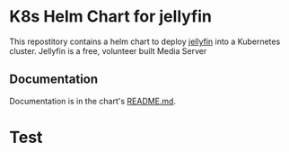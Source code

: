 # K8s Helm Chart for jellyfin

This repostitory contains a helm chart to deploy [jellyfin](https://jellyfin.org/) into a Kubernetes cluster. Jellyfin is a free, volunteer built Media Server

## Documentation

Documentation is in the chart's [README.md](charts/jellyfin/README.md).

# Test
